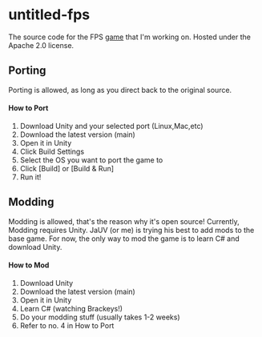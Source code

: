 # untitled-fps
The source code for the FPS [game]([https://bluehats.itch.io/untitled]) that I'm working on.
Hosted under the Apache 2.0 license.

## Porting
Porting is allowed, as long as you direct back to the original source.
#### How to Port
1. Download Unity and your selected port (Linux,Mac,etc)
2. Download the latest version (main)
3. Open it in Unity
4. Click Build Settings
5. Select the OS you want to port the game to
6. Click [Build] or [Build & Run]
7. Run it!

## Modding
Modding is allowed, that's the reason why it's open source!
Currently, Modding requires Unity. JaUV (or me) is trying his best to add mods to the base game.
For now, the only way to mod the game is to learn C# and download Unity.
#### How to Mod
1. Download Unity
2. Download the latest version (main)
3. Open it in Unity
4. Learn C# (watching Brackeys!)
5. Do your modding stuff (usually takes 1-2 weeks)
6. Refer to  no. 4 in How to Port
